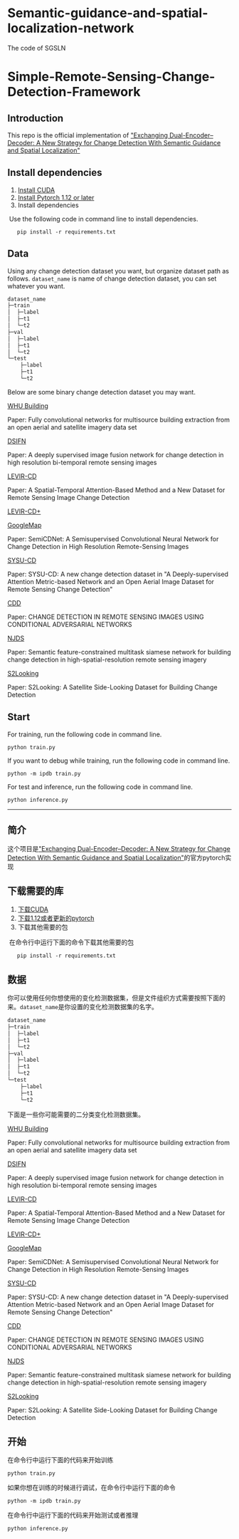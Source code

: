 # Semantic-guidance-and-spatial-localization-network
The code of SGSLN

# Simple-Remote-Sensing-Change-Detection-Framework

## Introduction

This repo is the official implementation of ["Exchanging Dual-Encoder–Decoder: A New Strategy for Change Detection With Semantic Guidance and Spatial Localization"](https://arxiv.org/abs/2311.11302)

## Install dependencies

1. [Install CUDA](https://developer.nvidia.com/cuda-downloads)
2. [Install Pytorch 1.12 or later](https://pytorch.org/get-started/locally/)
3. Install dependencies

​	Use the following code in command line to install dependencies.

`	pip install -r requirements.txt`

## Data

Using any change detection dataset you want, but organize dataset path as follows. `dataset_name`  is name of change detection dataset, you can set whatever you want.

```python
dataset_name
├─train
│  ├─label
│  ├─t1
│  └─t2
├─val
│  ├─label
│  ├─t1
│  └─t2
└─test
    ├─label
    ├─t1
    └─t2
```

Below are some binary change detection dataset you may want.

[WHU Building](https://study.rsgis.whu.edu.cn/pages/download/building_dataset.html)

Paper: Fully convolutional networks for multisource building extraction from an open aerial and satellite imagery data set

[DSIFN](https://github.com/GeoZcx/A-deeply-supervised-image-fusion-network-for-change-detection-in-remote-sensing-images/tree/master/dataset)

Paper: A deeply supervised image fusion network for change detection in high resolution bi-temporal remote sensing images

[LEVIR-CD](https://justchenhao.github.io/LEVIR/)

Paper: A Spatial-Temporal Attention-Based Method and a New Dataset for Remote Sensing Image Change Detection

[LEVIR-CD+](http://rs.ia.ac.cn/cp/portal/dataDetail?name=LEVIR-CD%2B)

[GoogleMap](https://github.com/daifeng2016/Change-Detection-Dataset-for-High-Resolution-Satellite-Imagery)

Paper: SemiCDNet: A Semisupervised Convolutional Neural Network for Change Detection in High Resolution Remote-Sensing Images

[SYSU-CD](https://hub.fastgit.org/liumency/SYSU-CD)

Paper: SYSU-CD: A new change detection dataset in "A Deeply-supervised Attention Metric-based Network and an Open Aerial Image Dataset for Remote Sensing Change Detection"

[CDD](https://drive.google.com/file/d/1GX656JqqOyBi_Ef0w65kDGVto-nHrNs9)

Paper: CHANGE DETECTION IN REMOTE SENSING IMAGES USING CONDITIONAL ADVERSARIAL NETWORKS

[NJDS](https://drive.google.com/file/d/1cQRWORIgW-X2BaeRo1hvFj7vlQtwnmne/view?userstoinvite=infinitemabel.wq@gmail.com&ts=636c5f76&actionButton=1&pli=1)

Paper: Semantic feature-constrained multitask siamese network for building change detection in high-spatial-resolution remote sensing imagery

[S2Looking](https://github.com/S2Looking/Dataset)

Paper: S2Looking: A Satellite Side-Looking Dataset for Building Change Detection

## Start

For training, run the following code in command line.

`python train.py`

If you want to debug while training, run the following code in command line.

`python -m ipdb train.py`



For test and inference, run the following code in command line.

`python inference.py` 

---

## 简介

这个项目是["Exchanging Dual-Encoder–Decoder: A New Strategy for Change Detection With Semantic Guidance and Spatial Localization"](https://arxiv.org/abs/2311.11302)的官方pytorch实现

## 下载需要的库

1. [下载CUDA](https://developer.nvidia.com/cuda-downloads)
2. [下载1.12或者更新的pytorch](https://pytorch.org/get-started/locally/)
3. 下载其他需要的包

​	在命令行中运行下面的命令下载其他需要的包

`	pip install -r requirements.txt`

## 数据

你可以使用任何你想使用的变化检测数据集，但是文件组织方式需要按照下面的来。`dataset_name`是你设置的变化检测数据集的名字。

```python
dataset_name
├─train
│  ├─label
│  ├─t1
│  └─t2
├─val
│  ├─label
│  ├─t1
│  └─t2
└─test
    ├─label
    ├─t1
    └─t2
```

下面是一些你可能需要的二分类变化检测数据集。

[WHU Building](https://study.rsgis.whu.edu.cn/pages/download/building_dataset.html)

Paper: Fully convolutional networks for multisource building extraction from an open aerial and satellite imagery data set

[DSIFN](https://github.com/GeoZcx/A-deeply-supervised-image-fusion-network-for-change-detection-in-remote-sensing-images/tree/master/dataset)

Paper: A deeply supervised image fusion network for change detection in high resolution bi-temporal remote sensing images

[LEVIR-CD](https://justchenhao.github.io/LEVIR/)

Paper: A Spatial-Temporal Attention-Based Method and a New Dataset for Remote Sensing Image Change Detection

[LEVIR-CD+](http://rs.ia.ac.cn/cp/portal/dataDetail?name=LEVIR-CD%2B)

[GoogleMap](https://github.com/daifeng2016/Change-Detection-Dataset-for-High-Resolution-Satellite-Imagery)

Paper: SemiCDNet: A Semisupervised Convolutional Neural Network for Change Detection in High Resolution Remote-Sensing Images

[SYSU-CD](https://hub.fastgit.org/liumency/SYSU-CD)

Paper: SYSU-CD: A new change detection dataset in "A Deeply-supervised Attention Metric-based Network and an Open Aerial Image Dataset for Remote Sensing Change Detection"

[CDD](https://drive.google.com/file/d/1GX656JqqOyBi_Ef0w65kDGVto-nHrNs9)

Paper: CHANGE DETECTION IN REMOTE SENSING IMAGES USING CONDITIONAL ADVERSARIAL NETWORKS

[NJDS](https://drive.google.com/file/d/1cQRWORIgW-X2BaeRo1hvFj7vlQtwnmne/view?userstoinvite=infinitemabel.wq@gmail.com&ts=636c5f76&actionButton=1&pli=1)

Paper: Semantic feature-constrained multitask siamese network for building change detection in high-spatial-resolution remote sensing imagery

[S2Looking](https://github.com/S2Looking/Dataset)

Paper: S2Looking: A Satellite Side-Looking Dataset for Building Change Detection

## 开始

在命令行中运行下面的代码来开始训练

`python train.py`

如果你想在训练的时候进行调试，在命令行中运行下面的命令

`python -m ipdb train.py`

在命令行中运行下面的代码来开始测试或者推理

`python inference.py` 


